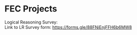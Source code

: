 # FEC Projects
Logical Reasoning Survey:</br>
Link to LR Survey form: https://forms.gle/88FNiEnjFFH6b6MW8
